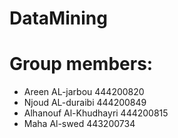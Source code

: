 # DataMining

# Group members:
- Areen AL-jarbou 444200820
-  Njoud AL-duraibi 444200849
- Alhanouf Al-Khudhayri 444200815
-  Maha Al-swed 443200734
